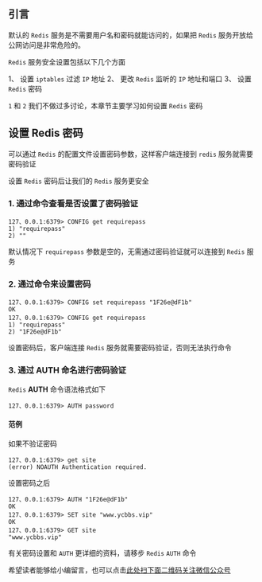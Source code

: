 ## 引言
默认的 `Redis` 服务是不需要用户名和密码就能访问的，如果把 `Redis` 服务开放给公网访问是非常危险的。

`Redis` 服务安全设置包括以下几个方面

1、  设置 `iptables` 过滤 `IP` 地址
2、  更改 `Redis` 监听的 `IP` 地址和端口
3、  设置 `Redis` 密码

`1` 和 `2` 我们不做过多讨论，本章节主要学习如何设置 `Redis` 密码

## 设置 Redis 密码 ##

可以通过 `Redis` 的配置文件设置密码参数，这样客户端连接到 `redis` 服务就需要密码验证

设置 `Redis` 密码后让我们的 `Redis` 服务更安全

### 1. 通过命令查看是否设置了密码验证 ###

```
127、0.0.1:6379> CONFIG get requirepass
1) "requirepass"
2) ""
```

默认情况下 `requirepass` 参数是空的，无需通过密码验证就可以连接到 `Redis` 服务

### 2. 通过命令来设置密码 ###

```
127、0.0.1:6379> CONFIG set requirepass "1F26e@dF1b"
OK
127、0.0.1:6379> CONFIG get requirepass
1) "requirepass"
2) "1F26e@dF1b"
```

设置密码后，客户端连接 `Redis` 服务就需要密码验证，否则无法执行命令

### 3. 通过 AUTH 命名进行密码验证 ###

`Redis` **AUTH** 命令语法格式如下

```
127、0.0.1:6379> AUTH password
```

#### 范例 ####

如果不验证密码

```
127、0.0.1:6379> get site
(error) NOAUTH Authentication required.
```

设置密码之后

```
127、0.0.1:6379> AUTH "1F26e@dF1b"
OK
127、0.0.1:6379> SET site "www.ycbbs.vip"
OK
127、0.0.1:6379> GET site
"www.ycbbs.vip"
```

有关密码设置和 `AUTH` 更详细的资料，请移步 `Redis` `AUTH` 命令

希望读者能够给小编留言，也可以点击[此处扫下面二维码关注微信公众号](https://www.ycbbs.vip/?p=28 "此处扫下面二维码关注微信公众号")